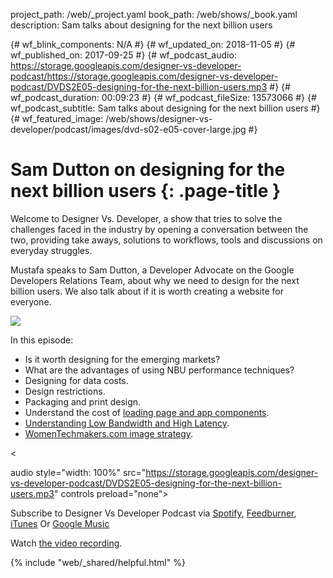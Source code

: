 project_path: /web/_project.yaml book_path: /web/shows/_book.yaml description: Sam talks about designing for the next billion users

{# wf_blink_components: N/A #} {# wf_updated_on: 2018-11-05 #} {# wf_published_on: 2017-09-25 #} {# wf_podcast_audio: https://storage.googleapis.com/designer-vs-developer-podcast/https://storage.googleapis.com/designer-vs-developer-podcast/DVDS2E05-designing-for-the-next-billion-users.mp3 #} {# wf_podcast_duration: 00:09:23 #} {# wf_podcast_fileSize: 13573066 #} {# wf_podcast_subtitle: Sam talks about designing for the next billion users #} {# wf_featured_image: /web/shows/designer-vs-developer/podcast/images/dvd-s02-e05-cover-large.jpg #}

# Sam Dutton on designing for the next billion users {: .page-title }

Welcome to Designer Vs. Developer, a show that tries to solve the challenges faced in the industry by opening a conversation between the two, providing take aways, solutions to workflows, tools and discussions on everyday struggles.

Mustafa speaks to Sam Dutton, a Developer Advocate on the Google Developers Relations Team, about why we need to design for the next billion users. We also talk about if it is worth creating a website for everyone.

<img
src="/web/shows/designer-vs-developer/podcast/images/dvd-s02-e05-cover.jpg"
class="attempt-right" />

In this episode:

* Is it worth designing for the emerging markets?
* What are the advantages of using NBU performance techniques?
* Designing for data costs.
* Design restrictions.
* Packaging and print design.
* Understand the cost of [loading page and app components](https://goo.gl/CQtEji).
* [Understanding Low Bandwidth and High Latency](https://goo.gl/1b5DHE).
* [WomenTechmakers.com image strategy](https://goo.gl/VK18wE).

<

audio style="width: 100%" src="https://storage.googleapis.com/designer-vs-developer-podcast/DVDS2E05-designing-for-the-next-billion-users.mp3" controls preload="none">

Subscribe to Designer Vs Developer Podcast via
<a href="http://bit.ly/mustafaOnSpotify">Spotify</a>,
<a href="https://goo.gl/USHXv8">Feedburner</a>,
<a href="https://goo.gl/1E9U0G">iTunes</a> Or <a href="https://goo.gl/qCBlST"> Google Music</a>

Watch [ the video recording](https://www.youtube.com/playlist?list=PLNYkxOF6rcIC60856GnLEV5GQXMxc9ByJ).

{% include "web/_shared/helpful.html" %}